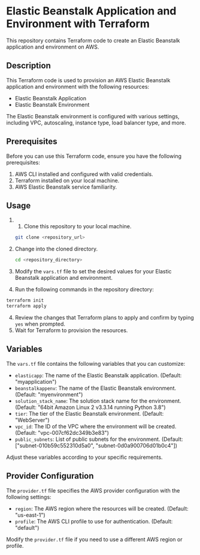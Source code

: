 # Elastic Beanstalk Application and Environment with Terraform #

This repository contains Terraform code to create an Elastic Beanstalk application and environment on AWS.

## Description

This Terraform code is used to provision an AWS Elastic Beanstalk application and environment with the following resources:

- Elastic Beanstalk Application
- Elastic Beanstalk Environment

The Elastic Beanstalk environment is configured with various settings, including VPC, autoscaling, instance type, load balancer type, and more.

## Prerequisites

Before you can use this Terraform code, ensure you have the following prerequisites:

1. AWS CLI installed and configured with valid credentials.
2. Terraform installed on your local machine.
3. AWS Elastic Beanstalk service familiarity.

## Usage

1. 1. Clone this repository to your local machine.

   ```bash
   git clone <repository_url>
   ```

2. Change into the cloned directory.

   ```bash
   cd <repository_directory>
   ```
3. Modify the `vars.tf` file to set the desired values for your Elastic Beanstalk application and environment.
4. Run the following commands in the repository directory:

```bash
terraform init
terraform apply
```

4. Review the changes that Terraform plans to apply and confirm by typing `yes` when prompted.
5. Wait for Terraform to provision the resources.

## Variables

The `vars.tf` file contains the following variables that you can customize:

- `elasticapp`: The name of the Elastic Beanstalk application. (Default: "myapplication")
- `beanstalkappenv`: The name of the Elastic Beanstalk environment. (Default: "myenvironment")
- `solution_stack_name`: The solution stack name for the environment. (Default: "64bit Amazon Linux 2 v3.3.14 running Python 3.8")
- `tier`: The tier of the Elastic Beanstalk environment. (Default: "WebServer")
- `vpc_id`: The ID of the VPC where the environment will be created. (Default: "vpc-007cf62dc349b3e83")
- `public_subnets`: List of public subnets for the environment. (Default: ["subnet-010b59c552310d5a0", "subnet-0d0a900706d01b0c4"])

Adjust these variables according to your specific requirements.

## Provider Configuration

The `provider.tf` file specifies the AWS provider configuration with the following settings:

- `region`: The AWS region where the resources will be created. (Default: "us-east-1")
- `profile`: The AWS CLI profile to use for authentication. (Default: "default")

Modify the `provider.tf` file if you need to use a different AWS region or profile.

